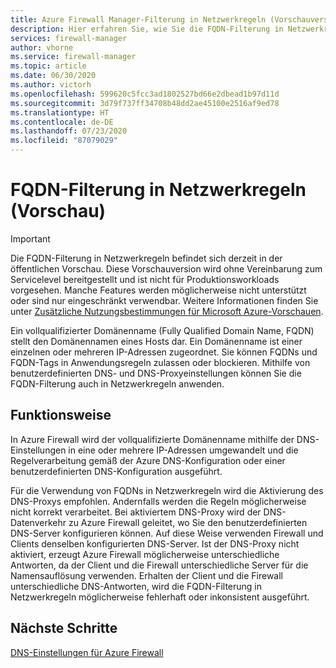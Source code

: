 ```yaml
---
title: Azure Firewall Manager-Filterung in Netzwerkregeln (Vorschauversion)
description: Hier erfahren Sie, wie Sie die FQDN-Filterung in Netzwerkregeln verwenden.
services: firewall-manager
author: vhorne
ms.service: firewall-manager
ms.topic: article
ms.date: 06/30/2020
ms.author: victorh
ms.openlocfilehash: 599620c5fcc3ad1802527bd66e2dbead1b97d11d
ms.sourcegitcommit: 3d79f737ff34708b48dd2ae45100e2516af9ed78
ms.translationtype: HT
ms.contentlocale: de-DE
ms.lasthandoff: 07/23/2020
ms.locfileid: "87079029"
---
```

# <a name="fqdn-filtering-in-network-rules-preview"></a>FQDN-Filterung in Netzwerkregeln (Vorschau)

> [!IMPORTANT]
> Die FQDN-Filterung in Netzwerkregeln befindet sich derzeit in der öffentlichen Vorschau.
> Diese Vorschauversion wird ohne Vereinbarung zum Servicelevel bereitgestellt und ist nicht für Produktionsworkloads vorgesehen. Manche Features werden möglicherweise nicht unterstützt oder sind nur eingeschränkt verwendbar. Weitere Informationen finden Sie unter [Zusätzliche Nutzungsbestimmungen für Microsoft Azure-Vorschauen](https://azure.microsoft.com/support/legal/preview-supplemental-terms/).

Ein vollqualifizierter Domänenname (Fully Qualified Domain Name, FQDN) stellt den Domänennamen eines Hosts dar. Ein Domänenname ist einer einzelnen oder mehreren IP-Adressen zugeordnet. Sie können FQDNs und FQDN-Tags in Anwendungsregeln zulassen oder blockieren. Mithilfe von benutzerdefinierten DNS- und DNS-Proxyeinstellungen können Sie die FQDN-Filterung auch in Netzwerkregeln anwenden.

## <a name="how-it-works"></a>Funktionsweise

In Azure Firewall wird der vollqualifizierte Domänenname mithilfe der DNS-Einstellungen in eine oder mehrere IP-Adressen umgewandelt und die Regelverarbeitung gemäß der Azure DNS-Konfiguration oder einer benutzerdefinierten DNS-Konfiguration ausgeführt.

Für die Verwendung von FQDNs in Netzwerkregeln wird die Aktivierung des DNS-Proxys empfohlen. Andernfalls werden die Regeln möglicherweise nicht korrekt verarbeitet. Bei aktiviertem DNS-Proxy wird der DNS-Datenverkehr zu Azure Firewall geleitet, wo Sie den benutzerdefinierten DNS-Server konfigurieren können. Auf diese Weise verwenden Firewall und Clients denselben konfigurierten DNS-Server. Ist der DNS-Proxy nicht aktiviert, erzeugt Azure Firewall möglicherweise unterschiedliche Antworten, da der Client und die Firewall unterschiedliche Server für die Namensauflösung verwenden. Erhalten der Client und die Firewall unterschiedliche DNS-Antworten, wird die FQDN-Filterung in Netzwerkregeln möglicherweise fehlerhaft oder inkonsistent ausgeführt.

## <a name="next-steps"></a>Nächste Schritte

[DNS-Einstellungen für Azure Firewall](dns-settings.md)
